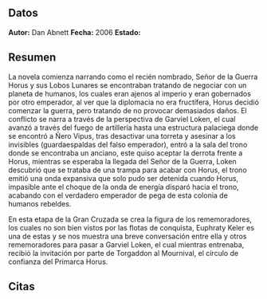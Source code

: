 ## Datos
**Autor:** Dan Abnett
**Fecha:** 2006
**Estado:** 
## Resumen
La novela comienza narrando como el recién nombrado, Señor de la Guerra Horus y sus Lobos Lunares se encontraban tratando de negociar con un planeta de humanos, los cuales eran ajenos al imperio y eran gobernados por otro emperador, al ver que la diplomacia no era fructífera, Horus decidió comenzar la guerra, pero tratando de no provocar demasiados daños. 
El conflicto se narra a través de la perspectiva de Garviel Loken, el cual avanzó a través del fuego de artillería hasta una estructura palaciega donde se encontró a Ñero Vipus, tras desactivar una torreta y asesinar a los invisibles (guardaespaldas del falso emperador), entró a la sala del trono donde se encontraba un anciano, este quiso aceptar la derrota frente a Horus, mientras se esperaba la llegada del Señor de la Guerra, Loken descubrió que se trataba de una trampa para acabar con Horus, el trono emitió una onda expansiva que solo pudo ser detenida cuando Horus, impasible ante el choque de la onda de energía disparó hacia el trono, acabando con el verdadero emperador de pega de esta colonia de humanos rebeldes.

En esta etapa de la Gran Cruzada se crea la figura de los rememoradores, los cuales no son bien vistos por las flotas de conquista, Euphraty Keler es una de estas y se nos muestra una breve conversación entre ella y otros rememoradores para pasar a Garviel Loken, el cual mientras entrenaba, recibió la invitación por parte de Torgaddon al Mournival, el círculo de confianza del Primarca Horus.

## Citas
